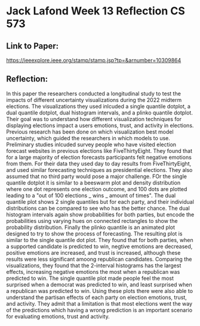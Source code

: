 Jack Lafond
Week 13 Reflection
CS 573
===

Link to Paper:
---
https://ieeexplore.ieee.org/stamp/stamp.jsp?tp=&arnumber=10309864

Reflection:
---
In this paper the researchers conducted a longitudinal study to test the impacts of different uncertainty visualizations during the 2022 midterm elections. The visualizations they used inlcuded a single quantile dotplot, a dual quantile dotplot, dual histogram intervals, and a plinko quantile dotplot. Their goal was to understand how different visualization techniques for displaying elections impact a users emotions, trust, and activity in elections. Previous research has been done on which visualization best model uncertainty, which guided the researchers in which models to use. Preliminary studies inlcuded survey people who have visited election forecast websites in previous elections like FiveThirtyEight. They found that for a large majority of election forecasts participants felt negative emotions from them. For their data they used day to day results from FiveThirtyEight, and used similar forecasting techniques as presidential elections. They also assumed that no third party would pose a major challenge. FOr the single quantile dotplot it is similar to a beeswarm plot and density distribution where one dot represents one election outcome, and 100 dots are plotted leading to a "out of 100 elections _ wins _ amount of times". The dual quantile plot shows 2 single quantiles but for each party, and their individual distributions can be compared to see who has the better chance. The dual histogram intervals again show probabilities for both parties, but encode the probabilities using varying hues on connected rectangles to show the probability distribution. Finally the plinko quantile is an animated plot designed to try to show the process of forecasting. The resulting plot is similar to the single quantile dot plot. They found that for both parties, when a supported candidate is predicted to win, negtive emotions are decreased, positive emotions are increased, and trust is increased, although these results were less significant amoong republican candidates. Comparing the visualizations, they found that the 2-interval histograms has the largest effects, increasing negative emotions the most when a republican was predicted to win. The single quantile plot made people feel the most surprised when a democrat was predicted to win, and least surprised when a republican was predicted to win. Using these plots there were also able to understand the partisan effects of each party on election emotions, trust, and activity. They admit that a limitation is that most elections went the way of the predictions which having a wrong prediction is an important scenario for evaluating emotions, trust and activity.
